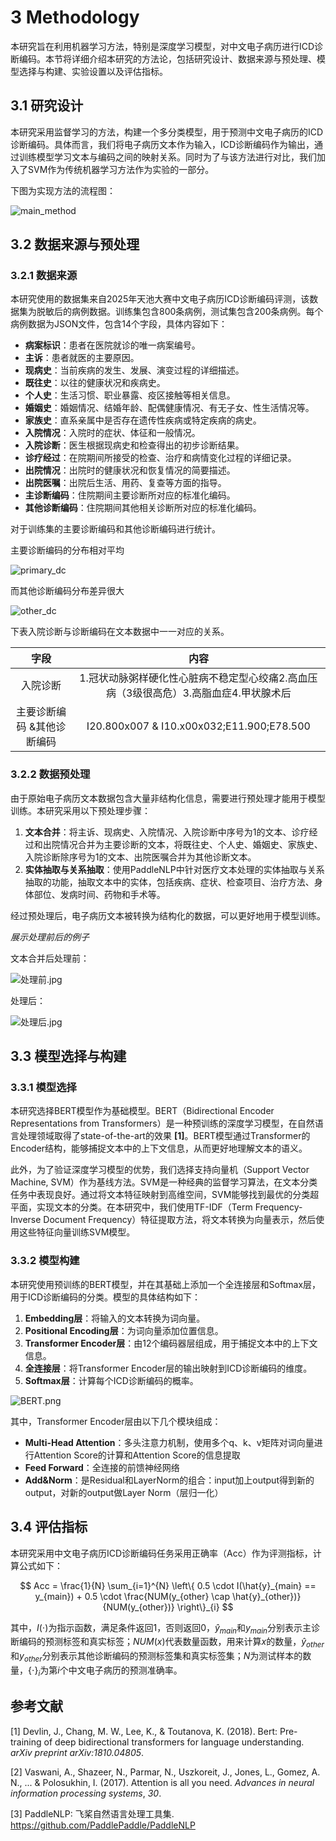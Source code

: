 # 3 Methodology

本研究旨在利用机器学习方法，特别是深度学习模型，对中文电子病历进行ICD诊断编码。本节将详细介绍本研究的方法论，包括研究设计、数据来源与预处理、模型选择与构建、实验设置以及评估指标。

## 3.1 研究设计

本研究采用监督学习的方法，构建一个多分类模型，用于预测中文电子病历的ICD诊断编码。具体而言，我们将电子病历文本作为输入，ICD诊断编码作为输出，通过训练模型学习文本与编码之间的映射关系。同时为了与该方法进行对比，我们加入了SVM作为传统机器学习方法作为实验的一部分。

下图为实现方法的流程图：

![main_method](主要流程.png)

## 3.2 数据来源与预处理

### 3.2.1 数据来源

本研究使用的数据集来自2025年天池大赛中文电子病历ICD诊断编码评测，该数据集为脱敏后的病例数据。训练集包含800条病例，测试集包含200条病例。每个病例数据为JSON文件，包含14个字段，具体内容如下：

-   **病案标识**：患者在医院就诊的唯一病案编号。
-   **主诉**：患者就医的主要原因。
-   **现病史**：当前疾病的发生、发展、演变过程的详细描述。
-   **既往史**：以往的健康状况和疾病史。
-   **个人史**：生活习惯、职业暴露、疫区接触等相关信息。
-   **婚姻史**：婚姻情况、结婚年龄、配偶健康情况、有无子女、性生活情况等。
-   **家族史**：直系亲属中是否存在遗传性疾病或特定疾病的病史。
-   **入院情况**：入院时的症状、体征和一般情况。
-   **入院诊断**：医生根据现病史和检查得出的初步诊断结果。
-   **诊疗经过**：在院期间所接受的检查、治疗和病情变化过程的详细记录。
-   **出院情况**：出院时的健康状况和恢复情况的简要描述。
-   **出院医嘱**：出院后生活、用药、复查等方面的指导。
-   **主诊断编码**：住院期间主要诊断所对应的标准化编码。
-   **其他诊断编码**：住院期间其他相关诊断所对应的标准化编码。

对于训练集的主要诊断编码和其他诊断编码进行统计。

主要诊断编码的分布相对平均

![primary_dc](primary_diagnosis_codes.png)

而其他诊断编码分布差异很大

![other_dc](other_diagnosis_codes.png)

下表入院诊断与诊断编码在文本数据中一一对应的关系。

|            字段            |                             内容                             |
| :------------------------: | :----------------------------------------------------------: |
|          入院诊断          | 1.冠状动脉粥样硬化性心脏病不稳定型心绞痛2.高血压病（3级很高危）3.高脂血症4.甲状腺术后 |
| 主要诊断编码 &其他诊断编码 |          I20.800x007 & I10.x00x032;E11.900;E78.500           |

### 3.2.2 数据预处理

由于原始电子病历文本数据包含大量非结构化信息，需要进行预处理才能用于模型训练。本研究采用以下预处理步骤：

1.  **文本合并**：将主诉、现病史、入院情况、入院诊断中序号为1的文本、诊疗经过和出院情况合并为主要诊断的文本，将既往史、个人史、婚姻史、家族史、入院诊断除序号为1的文本、出院医嘱合并为其他诊断文本。
2.  **实体抽取与关系抽取**：使用PaddleNLP中针对医疗文本处理的实体抽取与关系抽取的功能，抽取文本中的实体，包括疾病、症状、检查项目、治疗方法、身体部位、发病时间、药物和手术等。

经过预处理后，电子病历文本被转换为结构化的数据，可以更好地用于模型训练。

*展示处理前后的例子*

文本合并后处理前：

![处理前.jpg](处理前.jpg)

处理后：

![处理后.jpg](处理后.jpg)

## 3.3 模型选择与构建

### 3.3.1 模型选择

本研究选择BERT模型作为基础模型。BERT（Bidirectional Encoder Representations from Transformers）是一种预训练的深度学习模型，在自然语言处理领域取得了state-of-the-art的效果 **[1]**。BERT模型通过Transformer的Encoder结构，能够捕捉文本中的上下文信息，从而更好地理解文本的语义。

此外，为了验证深度学习模型的优势，我们选择支持向量机（Support Vector Machine, SVM）作为基线方法。SVM是一种经典的监督学习算法，在文本分类任务中表现良好。通过将文本特征映射到高维空间，SVM能够找到最优的分类超平面，实现文本的分类。在本研究中，我们使用TF-IDF（Term Frequency-Inverse Document Frequency）特征提取方法，将文本转换为向量表示，然后使用这些特征向量训练SVM模型。

### 3.3.2 模型构建

本研究使用预训练的BERT模型，并在其基础上添加一个全连接层和Softmax层，用于ICD诊断编码的分类。模型的具体结构如下：

1.  **Embedding层**：将输入的文本转换为词向量。
2.  **Positional Encoding层**：为词向量添加位置信息。
3.  **Transformer Encoder层**：由12个编码器层组成，用于捕捉文本中的上下文信息。
4.  **全连接层**：将Transformer Encoder层的输出映射到ICD诊断编码的维度。
5.  **Softmax层**：计算每个ICD诊断编码的概率。

![BERT.png](BERT.png)

其中，Transformer Encoder层由以下几个模块组成：

-   **Multi-Head Attention**：多头注意力机制，使用多个q、k、v矩阵对词向量进行Attention Score的计算和Attention Score的信息提取
-   **Feed Forward**：全连接的前馈神经网络
-   **Add&Norm**：是Residual和LayerNorm的组合：input加上output得到新的output，对新的output做Layer Norm（层归一化）


## 3.4 评估指标

本研究采用中文电子病历ICD诊断编码任务采用正确率（Acc）作为评测指标，计算公式如下：

$$
Acc = \frac{1}{N} \sum_{i=1}^{N} \left\{ 0.5 \cdot I(\hat{y}_{main} == y_{main}) + 0.5 \cdot \frac{NUM(y_{other} \cap \hat{y}_{other})}{NUM(y_{other})} \right\}_{i}
$$

其中，$I(\cdot)$为指示函数，满足条件返回1，否则返回0，$\hat{y}_{main}$和$y_{main}$分别表示主诊断编码的预测标签和真实标签；$NUM(x)$代表数量函数，用来计算$x$的数量，$\hat{y}_{other}$和$y_{other}$分别表示其他诊断编码的预测标签集和真实标签集；$N$为测试样本的数量，$\left\{\cdot\right\}_{i}$为第$i$个中文电子病历的预测准确率。


## 参考文献

[1] Devlin, J., Chang, M. W., Lee, K., & Toutanova, K. (2018). Bert: Pre-training of deep bidirectional transformers for language understanding. *arXiv preprint arXiv:1810.04805*.

[2] Vaswani, A., Shazeer, N., Parmar, N., Uszkoreit, J., Jones, L., Gomez, A. N., ... & Polosukhin, I. (2017). Attention is all you need. *Advances in neural information processing systems*, *30*.

[3]  PaddleNLP: 飞桨自然语言处理工具集. https://github.com/PaddlePaddle/PaddleNLP

